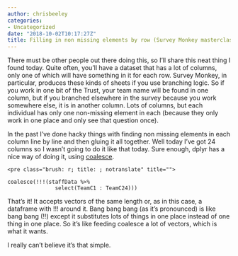 ```yaml
---
author: chrisbeeley
categories:
- Uncategorized
date: "2018-10-02T10:17:27Z"
title: Filling in non missing elements by row (Survey Monkey masterclass)
---
```


There must be other people out there doing this, so I’ll share this neat thing I found today. Quite often, you’ll have a dataset that has a lot of columns, only one of which will have something in it for each row. Survey Monkey, in particular, produces these kinds of sheets if you use branching logic. So if you work in one bit of the Trust, your team name will be found in one column, but if you branched elsewhere in the survey because you work somewhere else, it is in another column. Lots of columns, but each individual has only one non-missing element in each (because they only work in one place and only see that question once).

In the past I’ve done hacky things with finding non missing elements in each column line by line and then gluing it all together. Well today I’ve got 24 columns so I wasn’t going to do it like that today. Sure enough, dplyr has a nice way of doing it, using [coalesce](https://rdrr.io/cran/dplyr/man/coalesce.html).

```
<pre class="brush: r; title: ; notranslate" title="">

coalesce(!!!(staffData %>%
               select(TeamC1 : TeamC24)))

```

That’s it! It accepts vectors of the same length or, as in this case, a dataframe with !!! around it. Bang bang bang (as it’s pronounced) is like bang bang (!!) except it substitutes lots of things in one place instead of one thing in one place. So it’s like feeding coalesce a lot of vectors, which is what it wants.

I really can’t believe it’s that simple.